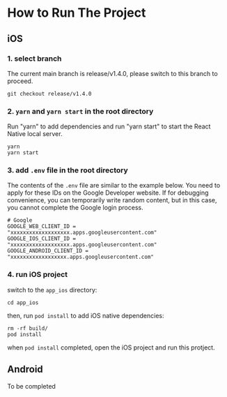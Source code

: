 # How to Run The Project

## iOS

### 1. select branch

The current main branch is release/v1.4.0, please switch to this branch to proceed.

```
git checkout release/v1.4.0
```

### 2. `yarn` and `yarn start` in the root directory

Run "yarn" to add dependencies and run "yarn start" to start the React Native local server.

```shell
yarn
yarn start
```

### 3.  add `.env` file in the root directory

The contents of the `.env` file are similar to the example below. You need to apply for these IDs on the Google Developer website. If for debugging convenience, you can temporarily write random content, but in this case, you cannot complete the Google login process.

```Properties
# Google
GOOGLE_WEB_CLIENT_ID = "xxxxxxxxxxxxxxxxxxx.apps.googleusercontent.com"
GOOGLE_IOS_CLIENT_ID = "xxxxxxxxxxxxxxxxxxx.apps.googleusercontent.com"
GOOGLE_ANDROID_CLIENT_ID = "xxxxxxxxxxxxxxxxxx.apps.googleusercontent.com"
```

### 4.  run iOS project

switch to the `app_ios` directory:

```shell
cd app_ios
```

then, run `pod install` to add iOS native dependencies:

```shell
rm -rf build/
pod install
```

when `pod install` completed, open the iOS project and run this protject.

## Android

To be completed